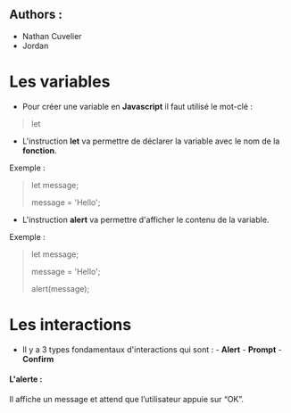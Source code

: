 ## Authors :
* Nathan Cuvelier
* Jordan 

# Les variables

- Pour créer une variable en **Javascript** il faut utilisé le mot-clé :
> let

- L'instruction **let** va permettre de déclarer la variable avec le nom de la **fonction**.

Exemple :

>let message;
>
>message = 'Hello';

- L'instruction **alert** va permettre d'afficher le contenu de la variable.

Exemple :

>let message;
>
>message = 'Hello';
>
>alert(message);

# Les interactions 

- Il y a 3 types fondamentaux d'interactions qui sont :
        - **Alert** 
        - **Prompt**
        - **Confirm**

#### L'alerte :
Il affiche un message et attend que l’utilisateur appuie sur “OK”.
